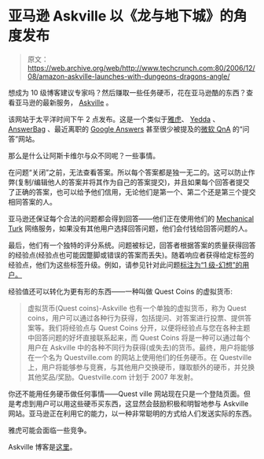 # 亚马逊 Askville 以《龙与地下城》的角度发布

> 原文：<https://web.archive.org/web/http://www.techcrunch.com:80/2006/12/08/amazon-askville-launches-with-dungeons-dragons-angle/>

 [](https://web.archive.org/web/20220818162003/http://askville.amazon.com/) 想成为 10 级博客建议专家吗？然后赚取一些任务硬币，花在亚马逊酷的东西？查看亚马逊的最新服务， [Askville](https://web.archive.org/web/20220818162003/http://askville.amazon.com/) 。

该网站于太平洋时间下午 2 点发布。这是一个类似于[雅虎](https://web.archive.org/web/20220818162003/http://www.beta.techcrunch.com/2005/12/08/yahoo-answers-launches/)、 [Yedda](https://web.archive.org/web/20220818162003/http://www.beta.techcrunch.com/2006/08/14/stealth-israeli-startup-yedda-launches/) 、 [AnswerBag](https://web.archive.org/web/20220818162003/http://www.answerbag.com/) 、最近离职的 [Google Answers](https://web.archive.org/web/20220818162003/http://www.beta.techcrunch.com/2006/11/29/google-has-no-answers/) 甚至很少被提及的[微软 QnA](https://web.archive.org/web/20220818162003/http://www.beta.techcrunch.com/2006/05/05/microsoft-qna-enters-crowded-market/) 的“问答”网站。

那么是什么让阿斯卡维尔与众不同呢？一些事情。

在问题“关闭”之前，无法查看答案。所以每个答案都是独一无二的。这可以防止作弊(复制/编辑他人的答案并将其作为自己的答案提交)，并且如果每个回答者提交了正确的答案，也可以给予他们信用，无论他们是第一个、第二个还是第三个提交相同答案的人。

亚马逊还保证每个合法的问题都会得到回答——他们正在使用他们的 [Mechanical Turk](https://web.archive.org/web/20220818162003/http://www.beta.techcrunch.com/2005/11/04/amazon-finally-shows-itself-as-the-matrix/) 网络服务，如果没有其他用户选择回答问题，他们会付钱给回答问题的人。

最后，他们有一个独特的评分系统。问题被标记，回答者根据答案的质量获得回答的经验点(经验点也可能因蹩脚或错误的答案而丢失)。随着响应者获得给定标签的经验点，他们为这些标签升级。例如，请参见针对此问题[标注为“1 级-幻想”的用户。](https://web.archive.org/web/20220818162003/http://askville.amazon.com/askville/AnswerViewer.do?requestId=134267#answers)

经验值还可以转化为更有形的东西——一种叫做 Quest Coins 的虚拟货币:

> 虚拟货币(Quest coins)-Askville 也有一个单独的虚拟货币，称为 Quest coins，用户可以通过各种行为获得，包括提问、对答案进行投票、提供答案等。我们将经验点与 Quest Coins 分开，以便将经验点与您在各种主题中回答问题的好坏直接联系起来，而 Quest Coins 将是一种可以通过每个用户在 Askville 中的各种不同行为获得(或失去)的货币。最终，用户将能够在一个名为 Questville.com 的网站上使用他们的任务硬币。在 Questville 上，用户将能够参与竞赛，与其他用户交换硬币，赚取额外的硬币，并兑换其他奖品/奖励。Questville.com 计划于 2007 年发射。

你还不能用任务硬币做任何事情——Quest ville 网站现在只是一个登陆页面。但是考虑到用户可以用这些硬币买东西，这显然会鼓励积极和明智地参与 Askville 网站。亚马逊正在利用它的能力，以一种非常聪明的方式给人们发送实际的东西。

雅虎可能会面临一些竞争。

Askville 博客是[这里](https://web.archive.org/web/20220818162003/http://askville.typepad.com/askville_blog/)。